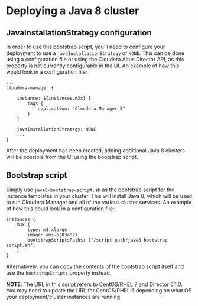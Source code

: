 # Deploying a Java 8 cluster

## JavaInstallationStrategy configuration

In order to use this bootstrap script, you'll need to configure your deployment to use a
`javaInstallationStrategy` of `NONE`. This can be done using a configuration file or using the
Cloudera Altus Director API, as this property is not currently configurable in the UI.
An example of how this would look in a configuration file:

```
...
cloudera-manager {

    instance: ${instances.m3x} {
        tags {
            application: "Cloudera Manager 5"
        }
    }

    javaInstallationStrategy: NONE
    ...
}
```

After the deployment has been created, adding additional Java 8 clusters will be possible from
the UI using the bootstrap script.

## Bootstrap script

Simply use `java8-bootstrap-script.sh` as the bootstrap script for the instance templates
in your cluster.  This will install Java 8, which will be used to run Cloudera Manager and all
of the various cluster services. An example of how this could look in a configuration file:

```
instances {
    m3x {
        type: m3.xlarge
        image: ami-6283a827
        bootstrapScriptsPaths: ["/script-path/java8-bootstrap-script.sh"]
    }
}
```

Alternatively, you can copy the contents of the bootstrap script itself and use the `bootstrapScripts`
property instead.

**NOTE**: The URL in this script refers to CentOS/RHEL 7 and Director 6.1.0. You may need to update the URL
for CentOS/RHEL 6 depending on what OS your deployment/cluster instances are running.

